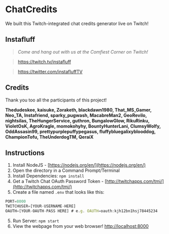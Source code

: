 
# ChatCredits
We built this Twitch-integrated chat credits generator live on Twitch!

## Instafluff ##
> *Come and hang out with us at the Comfiest Corner on Twitch!*

> https://twitch.tv/instafluff

> https://twitter.com/instafluffTV

## Credits ##
Thank you too all the participants of this project!

**Thedudeskee, kaisuke, Zoraketh, blackdawn1980, That_MS_Gamer, Neo_TA, Instafriend, sparky_pugwash, MacabreMan2, GeoRevilo, nightsilas, TheHungerService, guthron, BungalowGlow, RikuRinku, VioletOsK, AgroKragle, momokohyhy, BountyHunterLani, ClumsyWolfy, OddAssasin99, prettypurplepuffypegasus, fluffybluegalixyblooddog, ChampionTofu, TheUnderdogTM, QeraiX**

## Instructions ##

1. Install NodeJS - [https://nodejs.org/en/](https://nodejs.org/en/)
2. Open the directory in a Command Prompt/Terminal
3. Install Dependencies: `npm install`
4. Get a Twitch Chat OAuth Password Token - [http://twitchapps.com/tmi/](http://twitchapps.com/tmi/)
4. Create a file named `.env` that looks like this:
```javascript
PORT=8000
TWITCHUSER=[YOUR-USERNAME-HERE]
OAUTH=[YOUR-OAUTH-PASS HERE] # e.g. OAUTH=oauth:kjh12bn1hsj78445234
```
5. Run Server: `npm start`
6. View the webpage from your web browser! [http://localhost:8000](http://localhost:8000)

